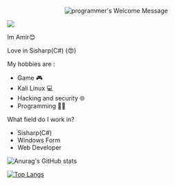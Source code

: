 <p align="center">
		<img alt="programmer's Welcome Message"
			 src="https://readme-typing-svg.herokuapp.com?size=30&background=45E5FF00&center=true&vCenter=true&lines=%F0%9F%91%8B%F0%9F%8F%BC+Hi+there!+I'm+Amir">
</p>


<img src="https://media2.giphy.com/media/iDOOSqoC0k3VeT9rd5/giphy.gif?cid=ecf05e47ste67zyt3ovqlb62elpxwuvsddwfeqc518v82bn8&rid=giphy.gif&ct=g">


Im Amir😊


Love in Sisharp(C#) (😍)

My hobbies are :
* Game 🎮
* Kali Linux 💻
* Hacking and security 🌐
* Programming 👨‍💻

What field do I work in?
* Sisharp(C#)
* Windows Form
* Web Developer




![Anurag's GitHub stats](https://github-readme-stats.vercel.app/api?username=barnamenevisi-info&show_icons=true&theme=radical)

[![Top Langs](https://github-readme-stats.vercel.app/api/top-langs/?username=barnamenevisi-info&langs_count=8)](https://github.com/barnamenevisi-info/)
